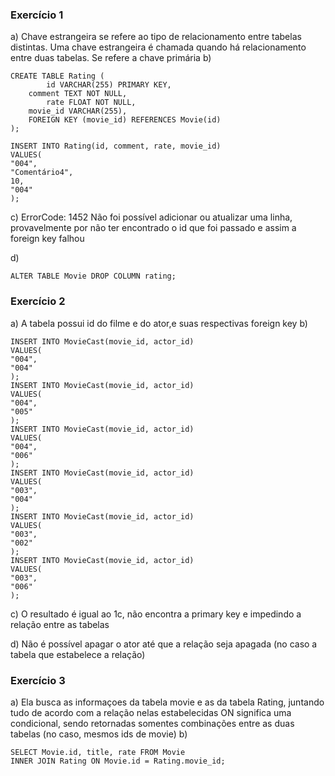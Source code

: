 ### Exercício 1
a)
Chave estrangeira se refere ao tipo de relacionamento entre tabelas distintas. Uma chave estrangeira é chamada quando há relacionamento entre duas tabelas. Se refere a chave primária
b) 
```
CREATE TABLE Rating (
		id VARCHAR(255) PRIMARY KEY,
    comment TEXT NOT NULL,
		rate FLOAT NOT NULL,
    movie_id VARCHAR(255),
    FOREIGN KEY (movie_id) REFERENCES Movie(id)
);

INSERT INTO Rating(id, comment, rate, movie_id)
VALUES(
"004",
"Comentário4",
10,
"004"
);
```

c)
ErrorCode: 1452
Não foi possível adicionar ou atualizar uma linha, provavelmente por não ter encontrado o id que foi passado e assim a foreign key falhou

d)
```
ALTER TABLE Movie DROP COLUMN rating;
``` 

### Exercício 2
a) 
A tabela possui id do filme e do ator,e suas respectivas foreign key
b)
```
INSERT INTO MovieCast(movie_id, actor_id)
VALUES(
"004",
"004"
);
INSERT INTO MovieCast(movie_id, actor_id)
VALUES(
"004",
"005"
);
INSERT INTO MovieCast(movie_id, actor_id)
VALUES(
"004",
"006"
);
INSERT INTO MovieCast(movie_id, actor_id)
VALUES(
"003",
"004"
);
INSERT INTO MovieCast(movie_id, actor_id)
VALUES(
"003",
"002"
);
INSERT INTO MovieCast(movie_id, actor_id)
VALUES(
"003",
"006"
);
```

c)
O resultado é igual ao 1c, não encontra a primary key e impedindo a relação entre as tabelas

d)
Não é possível apagar o ator até que a relação seja apagada (no caso a tabela que estabelece a relação)

### Exercício 3
a)
Ela busca as informaçoes da tabela movie e as da tabela Rating, juntando tudo de acordo com a relação nelas estabelecidas
ON significa uma condicional, sendo retornadas somentes combinações entre as duas tabelas (no caso, mesmos ids de movie)
b)
```
SELECT Movie.id, title, rate FROM Movie 
INNER JOIN Rating ON Movie.id = Rating.movie_id;
```

